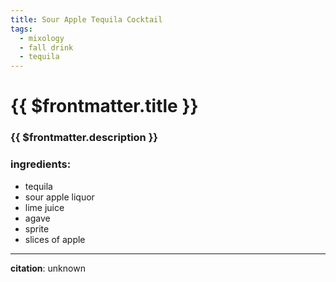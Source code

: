 ```yaml
---
title: Sour Apple Tequila Cocktail
tags:
  - mixology
  - fall drink
  - tequila
---
```


# {{ $frontmatter.title }}

### {{ $frontmatter.description }}

### ingredients:

- <MixologyConversion n="1.5 floz"/> tequila
- <MixologyConversion n="1.5 floz"/> sour apple liquor
- <MixologyConversion n="1 floz"/> lime juice
- <MixologyConversion n="0.5 floz"/> agave
- <MixologyConversion n="1"/> sprite
- slices of apple

---

**citation**:
unknown
